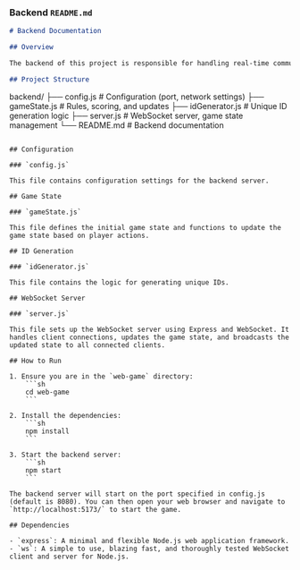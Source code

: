 ### Backend `README.md`

```markdown
# Backend Documentation

## Overview

The backend of this project is responsible for handling real-time communication between clients, managing game state, and serving static files. It is built using Node.js, Express, and WebSocket.

## Project Structure

```
backend/
├── config.js          # Configuration (port, network settings)
├── gameState.js       # Rules, scoring, and updates
├── idGenerator.js     # Unique ID generation logic
├── server.js          # WebSocket server, game state management
└── README.md          # Backend documentation
```

## Configuration

### `config.js`

This file contains configuration settings for the backend server.

## Game State

### `gameState.js`

This file defines the initial game state and functions to update the game state based on player actions.

## ID Generation

### `idGenerator.js`

This file contains the logic for generating unique IDs.

## WebSocket Server

### `server.js`

This file sets up the WebSocket server using Express and WebSocket. It handles client connections, updates the game state, and broadcasts the updated state to all connected clients.

## How to Run

1. Ensure you are in the `web-game` directory:
    ```sh
    cd web-game
    ```

2. Install the dependencies:
    ```sh
    npm install
    ```

3. Start the backend server:
    ```sh
    npm start
    ```

The backend server will start on the port specified in config.js (default is 8080). You can then open your web browser and navigate to `http://localhost:5173/` to start the game.

## Dependencies

- `express`: A minimal and flexible Node.js web application framework.
- `ws`: A simple to use, blazing fast, and thoroughly tested WebSocket client and server for Node.js.